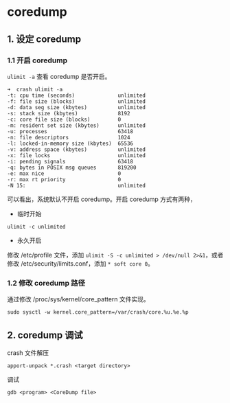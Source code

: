 # coredump

## 1. 设定 coredump

### 1.1 开启 coredump

`ulimit -a` 查看 coredump 是否开启。

```shell
➜  crash ulimit -a
-t: cpu time (seconds)              unlimited
-f: file size (blocks)              unlimited
-d: data seg size (kbytes)          unlimited
-s: stack size (kbytes)             8192
-c: core file size (blocks)         0
-m: resident set size (kbytes)      unlimited
-u: processes                       63418
-n: file descriptors                1024
-l: locked-in-memory size (kbytes)  65536
-v: address space (kbytes)          unlimited
-x: file locks                      unlimited
-i: pending signals                 63418
-q: bytes in POSIX msg queues       819200
-e: max nice                        0
-r: max rt priority                 0
-N 15:                              unlimited
```

可以看出，系统默认不开启 coredump。开启 coredump 方式有两种，

- 临时开始

```shell
ulimit -c unlimited
```

- 永久开启

修改 /etc/profile 文件，添加 `ulimit -S -c unlimited > /dev/null 2>&1`，或者修改 /etc/security/limits.conf，添加 `* soft core 0`。

### 1.2 修改 coredump 路径

通过修改 /proc/sys/kernel/core_pattern 文件实现。

```shell
sudo sysctl -w kernel.core_pattern=/var/crash/core.%u.%e.%p
```

## 2. coredump 调试

crash 文件解压

```shell
apport-unpack *.crash <target directory>
```

调试

```shell
gdb <program> <CoreDump file>
```

